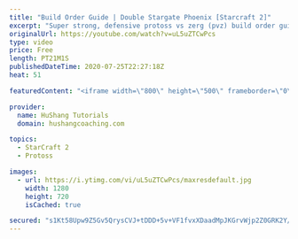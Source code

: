 ```yaml
---
title: "Build Order Guide | Double Stargate Phoenix [Starcraft 2]"
excerpt: "Super strong, defensive protoss vs zerg (pvz) build order guide. This opening is going to give you incredible map control over zerg in the mid-game, letting you scout exactly what is coming your way and making it easy to feel in control of the game. This build also completely owns mutalisk transitions"
originalUrl: https://youtube.com/watch?v=uL5uZTCwPcs
type: video
price: Free
length: PT21M1S
publishedDateTime: 2020-07-25T22:27:18Z
heat: 51

featuredContent: "<iframe width=\"800\" height=\"500\" frameborder=\"0\" src=\"https://www.youtube.com/embed/uL5uZTCwPcs\" allow=\"accelerometer; autoplay; encrypted-media; gyroscope; picture-in-picture\" allowfullscreen></iframe>"

provider:
  name: HuShang Tutorials
  domain: hushangcoaching.com

topics:
  - StarCraft 2
  - Protoss

images:
  - url: https://i.ytimg.com/vi/uL5uZTCwPcs/maxresdefault.jpg
    width: 1280
    height: 720
    isCached: true

secured: "s1Kt58Upw9Z5Gv5QrysCVJ+tDDD+5v+VF1fvxXDaadMpJKGrvWjp2Z0GRK2Y/bP0eCovc/8FM/n0pbOWpsZ5+oEeGN/alYuRqOAXmHgumQsy/IpyD9frq0XM64LX94kxRsn9tiYAIpXo7EPAYcU4SYW3LsE2hJA0hKa3ko7JVQZFXQoWrfP9Rn2WTseGLWx1MMb9au60QyOLQA3o/34hD5rRsg4hLaOi3eChsDygaD0R2elVpcq4YLIEq6NShSnET3PPRwa2g/7KcAw3ETFdnWJgMmaOt3J8rlbnPcHZQtanMNacZoBdUNL3oVcdjkdk6JoM8rbTIXP3OLVMzzEY6Pc/9+guk4hVGleAbsg7IZSSn5vBcfhc4ZKZjoUwupZE2FKjQdjXpFyPQYgSmTQvLzPovvboYP2j9PF6EcC1OxA=;IZ6+QgCd1NjqBGOu8sVWgw=="
---
```


